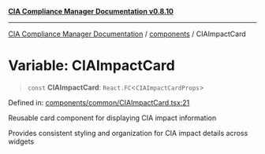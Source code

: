[**CIA Compliance Manager Documentation v0.8.10**](../../README.md)

***

[CIA Compliance Manager Documentation](../../modules.md) / [components](../README.md) / CIAImpactCard

# Variable: CIAImpactCard

> `const` **CIAImpactCard**: `React.FC`\<`CIAImpactCardProps`\>

Defined in: [components/common/CIAImpactCard.tsx:21](https://github.com/Hack23/cia-compliance-manager/blob/680c1f0618a64f5e2a4571e2b2ee23d6baf8dc9d/src/components/common/CIAImpactCard.tsx#L21)

Reusable card component for displaying CIA impact information

Provides consistent styling and organization for CIA impact details across widgets
